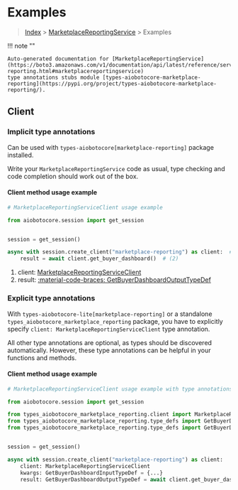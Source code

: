 # Examples

> [Index](../README.md) > [MarketplaceReportingService](./README.md) > Examples

!!! note ""

    Auto-generated documentation for [MarketplaceReportingService](https://boto3.amazonaws.com/v1/documentation/api/latest/reference/services/marketplace-reporting.html#marketplacereportingservice)
    type annotations stubs module [types-aiobotocore-marketplace-reporting](https://pypi.org/project/types-aiobotocore-marketplace-reporting/).

## Client

### Implicit type annotations

Can be used with `types-aiobotocore[marketplace-reporting]` package installed.

Write your `MarketplaceReportingService` code as usual,
type checking and code completion should work out of the box.



#### Client method usage example

```python
# MarketplaceReportingServiceClient usage example

from aiobotocore.session import get_session


session = get_session()

async with session.create_client("marketplace-reporting") as client:  # (1)
    result = await client.get_buyer_dashboard()  # (2)
```

1. client: [MarketplaceReportingServiceClient](./client.md)
2. result: [:material-code-braces: GetBuyerDashboardOutputTypeDef](./type_defs.md#getbuyerdashboardoutputtypedef)






### Explicit type annotations

With `types-aiobotocore-lite[marketplace-reporting]`
or a standalone `types_aiobotocore_marketplace_reporting` package, you have to explicitly specify
`client: MarketplaceReportingServiceClient` type annotation.

All other type annotations are optional, as types should be discovered automatically.
However, these type annotations can be helpful in your functions and methods.


#### Client method usage example

```python
# MarketplaceReportingServiceClient usage example with type annotations

from aiobotocore.session import get_session

from types_aiobotocore_marketplace_reporting.client import MarketplaceReportingServiceClient
from types_aiobotocore_marketplace_reporting.type_defs import GetBuyerDashboardOutputTypeDef
from types_aiobotocore_marketplace_reporting.type_defs import GetBuyerDashboardInputTypeDef


session = get_session()

async with session.create_client("marketplace-reporting") as client:
    client: MarketplaceReportingServiceClient
    kwargs: GetBuyerDashboardInputTypeDef = {...}
    result: GetBuyerDashboardOutputTypeDef = await client.get_buyer_dashboard(**kwargs)
```




